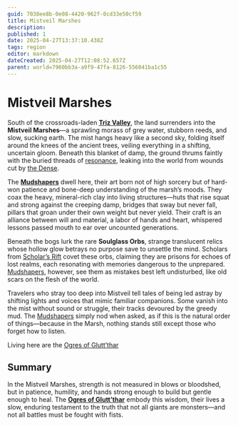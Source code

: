 ```yaml
---
guid: 7038ee8b-0e08-4420-962f-0cd33e50cf59
title: Mistveil Marshes
description: 
published: 1
date: 2025-04-27T13:37:10.438Z
tags: region
editor: markdown
dateCreated: 2025-04-27T12:08:52.657Z
parent: world=7960bb3a-a9f9-47fa-8126-556041ba1c55
---
```


# Mistveil Marshes

South of the crossroads-laden **[Triz Valley](/geography/settlement/city/triz-valley.md)**, the land surrenders into the **Mistveil Marshes**—a sprawling morass of grey water, stubborn reeds, and slow, sucking earth. The mist hangs heavy like a second sky, folding itself around the knees of the ancient trees, veiling everything in a shifting, uncertain gloom. Beneath this blanket of damp, the ground thrums faintly with the buried threads of [resonance](/generated/20250501/resonance/resonance.md), leaking into the world from wounds cut by [the Dense](/generated/20250501/the-dense/the-dense.md).

The **[Mudshapers](/generated/20250504/mudshaper/mudshaper.md)** dwell here, their art born not of high sorcery but of hard-won patience and bone-deep understanding of the marsh’s moods. They coax the heavy, mineral-rich clay into living structures—huts that rise squat and strong against the creeping damp, bridges that sway but never fall, pillars that groan under their own weight but never yield. Their craft is an alliance between will and material, a labor of hands and heart, whispered lessons passed mouth to ear over uncounted generations.

Beneath the bogs lurk the rare **Soulglass Orbs**, strange translucent relics whose hollow glow betrays no purpose save to unsettle the mind. Scholars from [Scholar’s Rift](/geography/settlement/enclave/scholars-rift/scholars-rift.md) covet these orbs, claiming they are prisons for echoes of lost realms, each resonating with memories dangerous to the unprepared. [Mudshapers](/generated/20250504/mudshaper/mudshaper.md), however, see them as mistakes best left undisturbed, like old scars on the flesh of the world.

Travelers who stray too deep into Mistveil tell tales of being led astray by shifting lights and voices that mimic familiar companions. Some vanish into the mist without sound or struggle, their tracks devoured by the greedy mud. The [Mudshapers](/generated/20250504/mudshaper/mudshaper.md) simply nod when asked, as if this is the natural order of things—because in the Marsh, nothing stands still except those who forget how to listen.

Living here are the [Ogres of Glutt’thar](/structure/society/ogres-of-glutt-thar.md)

## Summary
In the Mistveil Marshes, strength is not measured in blows or bloodshed, but in patience, humility, and hands strong enough to build but gentle enough to heal. The **[Ogres of Glutt’thar](/structure/society/ogres-of-glutt-thar.md)** embody this wisdom, their lives a slow, enduring testament to the truth that not all giants are monsters—and not all battles must be fought with fists.

